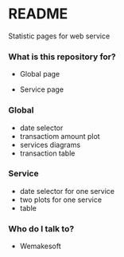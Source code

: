 # README #

Statistic pages for web service

### What is this repository for? ###

- Global page

- Service page

### Global ###
* date selector
* transactiom amount plot
* services diagrams
* transaction table

### Service ###

* date selector for one service
* two plots for one service
* table

### Who do I talk to? ###

* Wemakesoft
